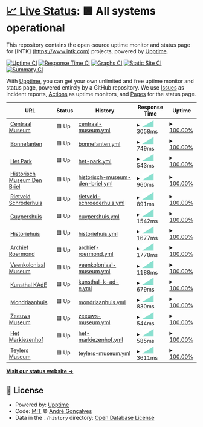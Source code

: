 # [📈 Live Status](https://andreesg.github.io/intk-upptime): <!--live status--> **🟩 All systems operational**

This repository contains the open-source uptime monitor and status page for [INTK] (https://www.intk.com) projects, powered by [Upptime](https://github.com/upptime/upptime).

[![Uptime CI](https://github.com/koj-co/upptime/workflows/Uptime%20CI/badge.svg)](https://github.com/koj-co/upptime/actions?query=workflow%3A%22Uptime+CI%22)
[![Response Time CI](https://github.com/koj-co/upptime/workflows/Response%20Time%20CI/badge.svg)](https://github.com/koj-co/upptime/actions?query=workflow%3A%22Response+Time+CI%22)
[![Graphs CI](https://github.com/koj-co/upptime/workflows/Graphs%20CI/badge.svg)](https://github.com/koj-co/upptime/actions?query=workflow%3A%22Graphs+CI%22)
[![Static Site CI](https://github.com/koj-co/upptime/workflows/Static%20Site%20CI/badge.svg)](https://github.com/koj-co/upptime/actions?query=workflow%3A%22Static+Site+CI%22)
[![Summary CI](https://github.com/koj-co/upptime/workflows/Summary%20CI/badge.svg)](https://github.com/koj-co/upptime/actions?query=workflow%3A%22Summary+CI%22)

With [Upptime](https://upptime.js.org), you can get your own unlimited and free uptime monitor and status page, powered entirely by a GitHub repository. We use [Issues](https://github.com/andreesg/intk-upptime/issues) as incident reports, [Actions](https://github.com/andreesg/intk-upptime/actions) as uptime monitors, and [Pages](https://andreesg.github.io/intk-upptime) for the status page.

<!--start: status pages-->
<!-- This summary is generated by Upptime (https://github.com/upptime/upptime) -->
<!-- Do not edit this manually, your changes will be overwritten -->
<!-- prettier-ignore -->
| URL | Status | History | Response Time | Uptime |
| --- | ------ | ------- | ------------- | ------ |
| <img alt="" src="https://favicons.githubusercontent.com/www.centraalmuseum.nl" height="13"> [Centraal Museum](https://www.centraalmuseum.nl) | 🟩 Up | [centraal-museum.yml](https://github.com/andreesg/intk-upptime/commits/master/history/centraal-museum.yml) | <details><summary><img alt="Response time graph" src="./graphs/centraal-museum/response-time-week.png" height="20"> 3058ms</summary><br><a href="https://andreesg.github.io/intk-upptime/history/centraal-museum"><img alt="Response time 3058" src="https://img.shields.io/endpoint?url=https%3A%2F%2Fraw.githubusercontent.com%2Fandreesg%2Fintk-upptime%2Fmaster%2Fapi%2Fcentraal-museum%2Fresponse-time.json"></a><br><a href="https://andreesg.github.io/intk-upptime/history/centraal-museum"><img alt="24-hour response time 3058" src="https://img.shields.io/endpoint?url=https%3A%2F%2Fraw.githubusercontent.com%2Fandreesg%2Fintk-upptime%2Fmaster%2Fapi%2Fcentraal-museum%2Fresponse-time-day.json"></a><br><a href="https://andreesg.github.io/intk-upptime/history/centraal-museum"><img alt="7-day response time 3058" src="https://img.shields.io/endpoint?url=https%3A%2F%2Fraw.githubusercontent.com%2Fandreesg%2Fintk-upptime%2Fmaster%2Fapi%2Fcentraal-museum%2Fresponse-time-week.json"></a><br><a href="https://andreesg.github.io/intk-upptime/history/centraal-museum"><img alt="30-day response time 3058" src="https://img.shields.io/endpoint?url=https%3A%2F%2Fraw.githubusercontent.com%2Fandreesg%2Fintk-upptime%2Fmaster%2Fapi%2Fcentraal-museum%2Fresponse-time-month.json"></a><br><a href="https://andreesg.github.io/intk-upptime/history/centraal-museum"><img alt="1-year response time 3058" src="https://img.shields.io/endpoint?url=https%3A%2F%2Fraw.githubusercontent.com%2Fandreesg%2Fintk-upptime%2Fmaster%2Fapi%2Fcentraal-museum%2Fresponse-time-year.json"></a></details> | <details><summary><a href="https://andreesg.github.io/intk-upptime/history/centraal-museum">100.00%</a></summary><a href="https://andreesg.github.io/intk-upptime/history/centraal-museum"><img alt="All-time uptime 100.00%" src="https://img.shields.io/endpoint?url=https%3A%2F%2Fraw.githubusercontent.com%2Fandreesg%2Fintk-upptime%2Fmaster%2Fapi%2Fcentraal-museum%2Fuptime.json"></a><br><a href="https://andreesg.github.io/intk-upptime/history/centraal-museum"><img alt="24-hour uptime 100.00%" src="https://img.shields.io/endpoint?url=https%3A%2F%2Fraw.githubusercontent.com%2Fandreesg%2Fintk-upptime%2Fmaster%2Fapi%2Fcentraal-museum%2Fuptime-day.json"></a><br><a href="https://andreesg.github.io/intk-upptime/history/centraal-museum"><img alt="7-day uptime 100.00%" src="https://img.shields.io/endpoint?url=https%3A%2F%2Fraw.githubusercontent.com%2Fandreesg%2Fintk-upptime%2Fmaster%2Fapi%2Fcentraal-museum%2Fuptime-week.json"></a><br><a href="https://andreesg.github.io/intk-upptime/history/centraal-museum"><img alt="30-day uptime 100.00%" src="https://img.shields.io/endpoint?url=https%3A%2F%2Fraw.githubusercontent.com%2Fandreesg%2Fintk-upptime%2Fmaster%2Fapi%2Fcentraal-museum%2Fuptime-month.json"></a><br><a href="https://andreesg.github.io/intk-upptime/history/centraal-museum"><img alt="1-year uptime 100.00%" src="https://img.shields.io/endpoint?url=https%3A%2F%2Fraw.githubusercontent.com%2Fandreesg%2Fintk-upptime%2Fmaster%2Fapi%2Fcentraal-museum%2Fuptime-year.json"></a></details>
| <img alt="" src="https://favicons.githubusercontent.com/www.bonnefanten.nl" height="13"> [Bonnefanten](https://www.bonnefanten.nl) | 🟩 Up | [bonnefanten.yml](https://github.com/andreesg/intk-upptime/commits/master/history/bonnefanten.yml) | <details><summary><img alt="Response time graph" src="./graphs/bonnefanten/response-time-week.png" height="20"> 749ms</summary><br><a href="https://andreesg.github.io/intk-upptime/history/bonnefanten"><img alt="Response time 749" src="https://img.shields.io/endpoint?url=https%3A%2F%2Fraw.githubusercontent.com%2Fandreesg%2Fintk-upptime%2Fmaster%2Fapi%2Fbonnefanten%2Fresponse-time.json"></a><br><a href="https://andreesg.github.io/intk-upptime/history/bonnefanten"><img alt="24-hour response time 749" src="https://img.shields.io/endpoint?url=https%3A%2F%2Fraw.githubusercontent.com%2Fandreesg%2Fintk-upptime%2Fmaster%2Fapi%2Fbonnefanten%2Fresponse-time-day.json"></a><br><a href="https://andreesg.github.io/intk-upptime/history/bonnefanten"><img alt="7-day response time 749" src="https://img.shields.io/endpoint?url=https%3A%2F%2Fraw.githubusercontent.com%2Fandreesg%2Fintk-upptime%2Fmaster%2Fapi%2Fbonnefanten%2Fresponse-time-week.json"></a><br><a href="https://andreesg.github.io/intk-upptime/history/bonnefanten"><img alt="30-day response time 749" src="https://img.shields.io/endpoint?url=https%3A%2F%2Fraw.githubusercontent.com%2Fandreesg%2Fintk-upptime%2Fmaster%2Fapi%2Fbonnefanten%2Fresponse-time-month.json"></a><br><a href="https://andreesg.github.io/intk-upptime/history/bonnefanten"><img alt="1-year response time 749" src="https://img.shields.io/endpoint?url=https%3A%2F%2Fraw.githubusercontent.com%2Fandreesg%2Fintk-upptime%2Fmaster%2Fapi%2Fbonnefanten%2Fresponse-time-year.json"></a></details> | <details><summary><a href="https://andreesg.github.io/intk-upptime/history/bonnefanten">100.00%</a></summary><a href="https://andreesg.github.io/intk-upptime/history/bonnefanten"><img alt="All-time uptime 100.00%" src="https://img.shields.io/endpoint?url=https%3A%2F%2Fraw.githubusercontent.com%2Fandreesg%2Fintk-upptime%2Fmaster%2Fapi%2Fbonnefanten%2Fuptime.json"></a><br><a href="https://andreesg.github.io/intk-upptime/history/bonnefanten"><img alt="24-hour uptime 100.00%" src="https://img.shields.io/endpoint?url=https%3A%2F%2Fraw.githubusercontent.com%2Fandreesg%2Fintk-upptime%2Fmaster%2Fapi%2Fbonnefanten%2Fuptime-day.json"></a><br><a href="https://andreesg.github.io/intk-upptime/history/bonnefanten"><img alt="7-day uptime 100.00%" src="https://img.shields.io/endpoint?url=https%3A%2F%2Fraw.githubusercontent.com%2Fandreesg%2Fintk-upptime%2Fmaster%2Fapi%2Fbonnefanten%2Fuptime-week.json"></a><br><a href="https://andreesg.github.io/intk-upptime/history/bonnefanten"><img alt="30-day uptime 100.00%" src="https://img.shields.io/endpoint?url=https%3A%2F%2Fraw.githubusercontent.com%2Fandreesg%2Fintk-upptime%2Fmaster%2Fapi%2Fbonnefanten%2Fuptime-month.json"></a><br><a href="https://andreesg.github.io/intk-upptime/history/bonnefanten"><img alt="1-year uptime 100.00%" src="https://img.shields.io/endpoint?url=https%3A%2F%2Fraw.githubusercontent.com%2Fandreesg%2Fintk-upptime%2Fmaster%2Fapi%2Fbonnefanten%2Fuptime-year.json"></a></details>
| <img alt="" src="https://favicons.githubusercontent.com/www.hetpark.nl" height="13"> [Het Park](https://www.hetpark.nl) | 🟩 Up | [het-park.yml](https://github.com/andreesg/intk-upptime/commits/master/history/het-park.yml) | <details><summary><img alt="Response time graph" src="./graphs/het-park/response-time-week.png" height="20"> 543ms</summary><br><a href="https://andreesg.github.io/intk-upptime/history/het-park"><img alt="Response time 543" src="https://img.shields.io/endpoint?url=https%3A%2F%2Fraw.githubusercontent.com%2Fandreesg%2Fintk-upptime%2Fmaster%2Fapi%2Fhet-park%2Fresponse-time.json"></a><br><a href="https://andreesg.github.io/intk-upptime/history/het-park"><img alt="24-hour response time 543" src="https://img.shields.io/endpoint?url=https%3A%2F%2Fraw.githubusercontent.com%2Fandreesg%2Fintk-upptime%2Fmaster%2Fapi%2Fhet-park%2Fresponse-time-day.json"></a><br><a href="https://andreesg.github.io/intk-upptime/history/het-park"><img alt="7-day response time 543" src="https://img.shields.io/endpoint?url=https%3A%2F%2Fraw.githubusercontent.com%2Fandreesg%2Fintk-upptime%2Fmaster%2Fapi%2Fhet-park%2Fresponse-time-week.json"></a><br><a href="https://andreesg.github.io/intk-upptime/history/het-park"><img alt="30-day response time 543" src="https://img.shields.io/endpoint?url=https%3A%2F%2Fraw.githubusercontent.com%2Fandreesg%2Fintk-upptime%2Fmaster%2Fapi%2Fhet-park%2Fresponse-time-month.json"></a><br><a href="https://andreesg.github.io/intk-upptime/history/het-park"><img alt="1-year response time 543" src="https://img.shields.io/endpoint?url=https%3A%2F%2Fraw.githubusercontent.com%2Fandreesg%2Fintk-upptime%2Fmaster%2Fapi%2Fhet-park%2Fresponse-time-year.json"></a></details> | <details><summary><a href="https://andreesg.github.io/intk-upptime/history/het-park">100.00%</a></summary><a href="https://andreesg.github.io/intk-upptime/history/het-park"><img alt="All-time uptime 100.00%" src="https://img.shields.io/endpoint?url=https%3A%2F%2Fraw.githubusercontent.com%2Fandreesg%2Fintk-upptime%2Fmaster%2Fapi%2Fhet-park%2Fuptime.json"></a><br><a href="https://andreesg.github.io/intk-upptime/history/het-park"><img alt="24-hour uptime 100.00%" src="https://img.shields.io/endpoint?url=https%3A%2F%2Fraw.githubusercontent.com%2Fandreesg%2Fintk-upptime%2Fmaster%2Fapi%2Fhet-park%2Fuptime-day.json"></a><br><a href="https://andreesg.github.io/intk-upptime/history/het-park"><img alt="7-day uptime 100.00%" src="https://img.shields.io/endpoint?url=https%3A%2F%2Fraw.githubusercontent.com%2Fandreesg%2Fintk-upptime%2Fmaster%2Fapi%2Fhet-park%2Fuptime-week.json"></a><br><a href="https://andreesg.github.io/intk-upptime/history/het-park"><img alt="30-day uptime 100.00%" src="https://img.shields.io/endpoint?url=https%3A%2F%2Fraw.githubusercontent.com%2Fandreesg%2Fintk-upptime%2Fmaster%2Fapi%2Fhet-park%2Fuptime-month.json"></a><br><a href="https://andreesg.github.io/intk-upptime/history/het-park"><img alt="1-year uptime 100.00%" src="https://img.shields.io/endpoint?url=https%3A%2F%2Fraw.githubusercontent.com%2Fandreesg%2Fintk-upptime%2Fmaster%2Fapi%2Fhet-park%2Fuptime-year.json"></a></details>
| <img alt="" src="https://favicons.githubusercontent.com/www.historischmuseumdenbriel.nl" height="13"> [Historisch Museum Den Briel](https://www.historischmuseumdenbriel.nl) | 🟩 Up | [historisch-museum-den-briel.yml](https://github.com/andreesg/intk-upptime/commits/master/history/historisch-museum-den-briel.yml) | <details><summary><img alt="Response time graph" src="./graphs/historisch-museum-den-briel/response-time-week.png" height="20"> 960ms</summary><br><a href="https://andreesg.github.io/intk-upptime/history/historisch-museum-den-briel"><img alt="Response time 960" src="https://img.shields.io/endpoint?url=https%3A%2F%2Fraw.githubusercontent.com%2Fandreesg%2Fintk-upptime%2Fmaster%2Fapi%2Fhistorisch-museum-den-briel%2Fresponse-time.json"></a><br><a href="https://andreesg.github.io/intk-upptime/history/historisch-museum-den-briel"><img alt="24-hour response time 960" src="https://img.shields.io/endpoint?url=https%3A%2F%2Fraw.githubusercontent.com%2Fandreesg%2Fintk-upptime%2Fmaster%2Fapi%2Fhistorisch-museum-den-briel%2Fresponse-time-day.json"></a><br><a href="https://andreesg.github.io/intk-upptime/history/historisch-museum-den-briel"><img alt="7-day response time 960" src="https://img.shields.io/endpoint?url=https%3A%2F%2Fraw.githubusercontent.com%2Fandreesg%2Fintk-upptime%2Fmaster%2Fapi%2Fhistorisch-museum-den-briel%2Fresponse-time-week.json"></a><br><a href="https://andreesg.github.io/intk-upptime/history/historisch-museum-den-briel"><img alt="30-day response time 960" src="https://img.shields.io/endpoint?url=https%3A%2F%2Fraw.githubusercontent.com%2Fandreesg%2Fintk-upptime%2Fmaster%2Fapi%2Fhistorisch-museum-den-briel%2Fresponse-time-month.json"></a><br><a href="https://andreesg.github.io/intk-upptime/history/historisch-museum-den-briel"><img alt="1-year response time 960" src="https://img.shields.io/endpoint?url=https%3A%2F%2Fraw.githubusercontent.com%2Fandreesg%2Fintk-upptime%2Fmaster%2Fapi%2Fhistorisch-museum-den-briel%2Fresponse-time-year.json"></a></details> | <details><summary><a href="https://andreesg.github.io/intk-upptime/history/historisch-museum-den-briel">100.00%</a></summary><a href="https://andreesg.github.io/intk-upptime/history/historisch-museum-den-briel"><img alt="All-time uptime 100.00%" src="https://img.shields.io/endpoint?url=https%3A%2F%2Fraw.githubusercontent.com%2Fandreesg%2Fintk-upptime%2Fmaster%2Fapi%2Fhistorisch-museum-den-briel%2Fuptime.json"></a><br><a href="https://andreesg.github.io/intk-upptime/history/historisch-museum-den-briel"><img alt="24-hour uptime 100.00%" src="https://img.shields.io/endpoint?url=https%3A%2F%2Fraw.githubusercontent.com%2Fandreesg%2Fintk-upptime%2Fmaster%2Fapi%2Fhistorisch-museum-den-briel%2Fuptime-day.json"></a><br><a href="https://andreesg.github.io/intk-upptime/history/historisch-museum-den-briel"><img alt="7-day uptime 100.00%" src="https://img.shields.io/endpoint?url=https%3A%2F%2Fraw.githubusercontent.com%2Fandreesg%2Fintk-upptime%2Fmaster%2Fapi%2Fhistorisch-museum-den-briel%2Fuptime-week.json"></a><br><a href="https://andreesg.github.io/intk-upptime/history/historisch-museum-den-briel"><img alt="30-day uptime 100.00%" src="https://img.shields.io/endpoint?url=https%3A%2F%2Fraw.githubusercontent.com%2Fandreesg%2Fintk-upptime%2Fmaster%2Fapi%2Fhistorisch-museum-den-briel%2Fuptime-month.json"></a><br><a href="https://andreesg.github.io/intk-upptime/history/historisch-museum-den-briel"><img alt="1-year uptime 100.00%" src="https://img.shields.io/endpoint?url=https%3A%2F%2Fraw.githubusercontent.com%2Fandreesg%2Fintk-upptime%2Fmaster%2Fapi%2Fhistorisch-museum-den-briel%2Fuptime-year.json"></a></details>
| <img alt="" src="https://favicons.githubusercontent.com/www.rietveldschroderhuis.nl" height="13"> [Rietveld Schröderhuis](https://www.rietveldschroderhuis.nl) | 🟩 Up | [rietveld-schroederhuis.yml](https://github.com/andreesg/intk-upptime/commits/master/history/rietveld-schroederhuis.yml) | <details><summary><img alt="Response time graph" src="./graphs/rietveld-schroederhuis/response-time-week.png" height="20"> 891ms</summary><br><a href="https://andreesg.github.io/intk-upptime/history/rietveld-schroederhuis"><img alt="Response time 891" src="https://img.shields.io/endpoint?url=https%3A%2F%2Fraw.githubusercontent.com%2Fandreesg%2Fintk-upptime%2Fmaster%2Fapi%2Frietveld-schroederhuis%2Fresponse-time.json"></a><br><a href="https://andreesg.github.io/intk-upptime/history/rietveld-schroederhuis"><img alt="24-hour response time 891" src="https://img.shields.io/endpoint?url=https%3A%2F%2Fraw.githubusercontent.com%2Fandreesg%2Fintk-upptime%2Fmaster%2Fapi%2Frietveld-schroederhuis%2Fresponse-time-day.json"></a><br><a href="https://andreesg.github.io/intk-upptime/history/rietveld-schroederhuis"><img alt="7-day response time 891" src="https://img.shields.io/endpoint?url=https%3A%2F%2Fraw.githubusercontent.com%2Fandreesg%2Fintk-upptime%2Fmaster%2Fapi%2Frietveld-schroederhuis%2Fresponse-time-week.json"></a><br><a href="https://andreesg.github.io/intk-upptime/history/rietveld-schroederhuis"><img alt="30-day response time 891" src="https://img.shields.io/endpoint?url=https%3A%2F%2Fraw.githubusercontent.com%2Fandreesg%2Fintk-upptime%2Fmaster%2Fapi%2Frietveld-schroederhuis%2Fresponse-time-month.json"></a><br><a href="https://andreesg.github.io/intk-upptime/history/rietveld-schroederhuis"><img alt="1-year response time 891" src="https://img.shields.io/endpoint?url=https%3A%2F%2Fraw.githubusercontent.com%2Fandreesg%2Fintk-upptime%2Fmaster%2Fapi%2Frietveld-schroederhuis%2Fresponse-time-year.json"></a></details> | <details><summary><a href="https://andreesg.github.io/intk-upptime/history/rietveld-schroederhuis">100.00%</a></summary><a href="https://andreesg.github.io/intk-upptime/history/rietveld-schroederhuis"><img alt="All-time uptime 100.00%" src="https://img.shields.io/endpoint?url=https%3A%2F%2Fraw.githubusercontent.com%2Fandreesg%2Fintk-upptime%2Fmaster%2Fapi%2Frietveld-schroederhuis%2Fuptime.json"></a><br><a href="https://andreesg.github.io/intk-upptime/history/rietveld-schroederhuis"><img alt="24-hour uptime 100.00%" src="https://img.shields.io/endpoint?url=https%3A%2F%2Fraw.githubusercontent.com%2Fandreesg%2Fintk-upptime%2Fmaster%2Fapi%2Frietveld-schroederhuis%2Fuptime-day.json"></a><br><a href="https://andreesg.github.io/intk-upptime/history/rietveld-schroederhuis"><img alt="7-day uptime 100.00%" src="https://img.shields.io/endpoint?url=https%3A%2F%2Fraw.githubusercontent.com%2Fandreesg%2Fintk-upptime%2Fmaster%2Fapi%2Frietveld-schroederhuis%2Fuptime-week.json"></a><br><a href="https://andreesg.github.io/intk-upptime/history/rietveld-schroederhuis"><img alt="30-day uptime 100.00%" src="https://img.shields.io/endpoint?url=https%3A%2F%2Fraw.githubusercontent.com%2Fandreesg%2Fintk-upptime%2Fmaster%2Fapi%2Frietveld-schroederhuis%2Fuptime-month.json"></a><br><a href="https://andreesg.github.io/intk-upptime/history/rietveld-schroederhuis"><img alt="1-year uptime 100.00%" src="https://img.shields.io/endpoint?url=https%3A%2F%2Fraw.githubusercontent.com%2Fandreesg%2Fintk-upptime%2Fmaster%2Fapi%2Frietveld-schroederhuis%2Fuptime-year.json"></a></details>
| <img alt="" src="https://favicons.githubusercontent.com/www.cuypershuis.nl" height="13"> [Cuypershuis](https://www.cuypershuis.nl) | 🟩 Up | [cuypershuis.yml](https://github.com/andreesg/intk-upptime/commits/master/history/cuypershuis.yml) | <details><summary><img alt="Response time graph" src="./graphs/cuypershuis/response-time-week.png" height="20"> 1542ms</summary><br><a href="https://andreesg.github.io/intk-upptime/history/cuypershuis"><img alt="Response time 1542" src="https://img.shields.io/endpoint?url=https%3A%2F%2Fraw.githubusercontent.com%2Fandreesg%2Fintk-upptime%2Fmaster%2Fapi%2Fcuypershuis%2Fresponse-time.json"></a><br><a href="https://andreesg.github.io/intk-upptime/history/cuypershuis"><img alt="24-hour response time 1542" src="https://img.shields.io/endpoint?url=https%3A%2F%2Fraw.githubusercontent.com%2Fandreesg%2Fintk-upptime%2Fmaster%2Fapi%2Fcuypershuis%2Fresponse-time-day.json"></a><br><a href="https://andreesg.github.io/intk-upptime/history/cuypershuis"><img alt="7-day response time 1542" src="https://img.shields.io/endpoint?url=https%3A%2F%2Fraw.githubusercontent.com%2Fandreesg%2Fintk-upptime%2Fmaster%2Fapi%2Fcuypershuis%2Fresponse-time-week.json"></a><br><a href="https://andreesg.github.io/intk-upptime/history/cuypershuis"><img alt="30-day response time 1542" src="https://img.shields.io/endpoint?url=https%3A%2F%2Fraw.githubusercontent.com%2Fandreesg%2Fintk-upptime%2Fmaster%2Fapi%2Fcuypershuis%2Fresponse-time-month.json"></a><br><a href="https://andreesg.github.io/intk-upptime/history/cuypershuis"><img alt="1-year response time 1542" src="https://img.shields.io/endpoint?url=https%3A%2F%2Fraw.githubusercontent.com%2Fandreesg%2Fintk-upptime%2Fmaster%2Fapi%2Fcuypershuis%2Fresponse-time-year.json"></a></details> | <details><summary><a href="https://andreesg.github.io/intk-upptime/history/cuypershuis">100.00%</a></summary><a href="https://andreesg.github.io/intk-upptime/history/cuypershuis"><img alt="All-time uptime 100.00%" src="https://img.shields.io/endpoint?url=https%3A%2F%2Fraw.githubusercontent.com%2Fandreesg%2Fintk-upptime%2Fmaster%2Fapi%2Fcuypershuis%2Fuptime.json"></a><br><a href="https://andreesg.github.io/intk-upptime/history/cuypershuis"><img alt="24-hour uptime 100.00%" src="https://img.shields.io/endpoint?url=https%3A%2F%2Fraw.githubusercontent.com%2Fandreesg%2Fintk-upptime%2Fmaster%2Fapi%2Fcuypershuis%2Fuptime-day.json"></a><br><a href="https://andreesg.github.io/intk-upptime/history/cuypershuis"><img alt="7-day uptime 100.00%" src="https://img.shields.io/endpoint?url=https%3A%2F%2Fraw.githubusercontent.com%2Fandreesg%2Fintk-upptime%2Fmaster%2Fapi%2Fcuypershuis%2Fuptime-week.json"></a><br><a href="https://andreesg.github.io/intk-upptime/history/cuypershuis"><img alt="30-day uptime 100.00%" src="https://img.shields.io/endpoint?url=https%3A%2F%2Fraw.githubusercontent.com%2Fandreesg%2Fintk-upptime%2Fmaster%2Fapi%2Fcuypershuis%2Fuptime-month.json"></a><br><a href="https://andreesg.github.io/intk-upptime/history/cuypershuis"><img alt="1-year uptime 100.00%" src="https://img.shields.io/endpoint?url=https%3A%2F%2Fraw.githubusercontent.com%2Fandreesg%2Fintk-upptime%2Fmaster%2Fapi%2Fcuypershuis%2Fuptime-year.json"></a></details>
| <img alt="" src="https://favicons.githubusercontent.com/www.historiehuis.nl" height="13"> [Historiehuis](https://www.historiehuis.nl) | 🟩 Up | [historiehuis.yml](https://github.com/andreesg/intk-upptime/commits/master/history/historiehuis.yml) | <details><summary><img alt="Response time graph" src="./graphs/historiehuis/response-time-week.png" height="20"> 1677ms</summary><br><a href="https://andreesg.github.io/intk-upptime/history/historiehuis"><img alt="Response time 1677" src="https://img.shields.io/endpoint?url=https%3A%2F%2Fraw.githubusercontent.com%2Fandreesg%2Fintk-upptime%2Fmaster%2Fapi%2Fhistoriehuis%2Fresponse-time.json"></a><br><a href="https://andreesg.github.io/intk-upptime/history/historiehuis"><img alt="24-hour response time 1677" src="https://img.shields.io/endpoint?url=https%3A%2F%2Fraw.githubusercontent.com%2Fandreesg%2Fintk-upptime%2Fmaster%2Fapi%2Fhistoriehuis%2Fresponse-time-day.json"></a><br><a href="https://andreesg.github.io/intk-upptime/history/historiehuis"><img alt="7-day response time 1677" src="https://img.shields.io/endpoint?url=https%3A%2F%2Fraw.githubusercontent.com%2Fandreesg%2Fintk-upptime%2Fmaster%2Fapi%2Fhistoriehuis%2Fresponse-time-week.json"></a><br><a href="https://andreesg.github.io/intk-upptime/history/historiehuis"><img alt="30-day response time 1677" src="https://img.shields.io/endpoint?url=https%3A%2F%2Fraw.githubusercontent.com%2Fandreesg%2Fintk-upptime%2Fmaster%2Fapi%2Fhistoriehuis%2Fresponse-time-month.json"></a><br><a href="https://andreesg.github.io/intk-upptime/history/historiehuis"><img alt="1-year response time 1677" src="https://img.shields.io/endpoint?url=https%3A%2F%2Fraw.githubusercontent.com%2Fandreesg%2Fintk-upptime%2Fmaster%2Fapi%2Fhistoriehuis%2Fresponse-time-year.json"></a></details> | <details><summary><a href="https://andreesg.github.io/intk-upptime/history/historiehuis">100.00%</a></summary><a href="https://andreesg.github.io/intk-upptime/history/historiehuis"><img alt="All-time uptime 100.00%" src="https://img.shields.io/endpoint?url=https%3A%2F%2Fraw.githubusercontent.com%2Fandreesg%2Fintk-upptime%2Fmaster%2Fapi%2Fhistoriehuis%2Fuptime.json"></a><br><a href="https://andreesg.github.io/intk-upptime/history/historiehuis"><img alt="24-hour uptime 100.00%" src="https://img.shields.io/endpoint?url=https%3A%2F%2Fraw.githubusercontent.com%2Fandreesg%2Fintk-upptime%2Fmaster%2Fapi%2Fhistoriehuis%2Fuptime-day.json"></a><br><a href="https://andreesg.github.io/intk-upptime/history/historiehuis"><img alt="7-day uptime 100.00%" src="https://img.shields.io/endpoint?url=https%3A%2F%2Fraw.githubusercontent.com%2Fandreesg%2Fintk-upptime%2Fmaster%2Fapi%2Fhistoriehuis%2Fuptime-week.json"></a><br><a href="https://andreesg.github.io/intk-upptime/history/historiehuis"><img alt="30-day uptime 100.00%" src="https://img.shields.io/endpoint?url=https%3A%2F%2Fraw.githubusercontent.com%2Fandreesg%2Fintk-upptime%2Fmaster%2Fapi%2Fhistoriehuis%2Fuptime-month.json"></a><br><a href="https://andreesg.github.io/intk-upptime/history/historiehuis"><img alt="1-year uptime 100.00%" src="https://img.shields.io/endpoint?url=https%3A%2F%2Fraw.githubusercontent.com%2Fandreesg%2Fintk-upptime%2Fmaster%2Fapi%2Fhistoriehuis%2Fuptime-year.json"></a></details>
| <img alt="" src="https://favicons.githubusercontent.com/www.archiefroermond.nl" height="13"> [Archief Roermond](https://www.archiefroermond.nl) | 🟩 Up | [archief-roermond.yml](https://github.com/andreesg/intk-upptime/commits/master/history/archief-roermond.yml) | <details><summary><img alt="Response time graph" src="./graphs/archief-roermond/response-time-week.png" height="20"> 1778ms</summary><br><a href="https://andreesg.github.io/intk-upptime/history/archief-roermond"><img alt="Response time 1778" src="https://img.shields.io/endpoint?url=https%3A%2F%2Fraw.githubusercontent.com%2Fandreesg%2Fintk-upptime%2Fmaster%2Fapi%2Farchief-roermond%2Fresponse-time.json"></a><br><a href="https://andreesg.github.io/intk-upptime/history/archief-roermond"><img alt="24-hour response time 1778" src="https://img.shields.io/endpoint?url=https%3A%2F%2Fraw.githubusercontent.com%2Fandreesg%2Fintk-upptime%2Fmaster%2Fapi%2Farchief-roermond%2Fresponse-time-day.json"></a><br><a href="https://andreesg.github.io/intk-upptime/history/archief-roermond"><img alt="7-day response time 1778" src="https://img.shields.io/endpoint?url=https%3A%2F%2Fraw.githubusercontent.com%2Fandreesg%2Fintk-upptime%2Fmaster%2Fapi%2Farchief-roermond%2Fresponse-time-week.json"></a><br><a href="https://andreesg.github.io/intk-upptime/history/archief-roermond"><img alt="30-day response time 1778" src="https://img.shields.io/endpoint?url=https%3A%2F%2Fraw.githubusercontent.com%2Fandreesg%2Fintk-upptime%2Fmaster%2Fapi%2Farchief-roermond%2Fresponse-time-month.json"></a><br><a href="https://andreesg.github.io/intk-upptime/history/archief-roermond"><img alt="1-year response time 1778" src="https://img.shields.io/endpoint?url=https%3A%2F%2Fraw.githubusercontent.com%2Fandreesg%2Fintk-upptime%2Fmaster%2Fapi%2Farchief-roermond%2Fresponse-time-year.json"></a></details> | <details><summary><a href="https://andreesg.github.io/intk-upptime/history/archief-roermond">100.00%</a></summary><a href="https://andreesg.github.io/intk-upptime/history/archief-roermond"><img alt="All-time uptime 100.00%" src="https://img.shields.io/endpoint?url=https%3A%2F%2Fraw.githubusercontent.com%2Fandreesg%2Fintk-upptime%2Fmaster%2Fapi%2Farchief-roermond%2Fuptime.json"></a><br><a href="https://andreesg.github.io/intk-upptime/history/archief-roermond"><img alt="24-hour uptime 100.00%" src="https://img.shields.io/endpoint?url=https%3A%2F%2Fraw.githubusercontent.com%2Fandreesg%2Fintk-upptime%2Fmaster%2Fapi%2Farchief-roermond%2Fuptime-day.json"></a><br><a href="https://andreesg.github.io/intk-upptime/history/archief-roermond"><img alt="7-day uptime 100.00%" src="https://img.shields.io/endpoint?url=https%3A%2F%2Fraw.githubusercontent.com%2Fandreesg%2Fintk-upptime%2Fmaster%2Fapi%2Farchief-roermond%2Fuptime-week.json"></a><br><a href="https://andreesg.github.io/intk-upptime/history/archief-roermond"><img alt="30-day uptime 100.00%" src="https://img.shields.io/endpoint?url=https%3A%2F%2Fraw.githubusercontent.com%2Fandreesg%2Fintk-upptime%2Fmaster%2Fapi%2Farchief-roermond%2Fuptime-month.json"></a><br><a href="https://andreesg.github.io/intk-upptime/history/archief-roermond"><img alt="1-year uptime 100.00%" src="https://img.shields.io/endpoint?url=https%3A%2F%2Fraw.githubusercontent.com%2Fandreesg%2Fintk-upptime%2Fmaster%2Fapi%2Farchief-roermond%2Fuptime-year.json"></a></details>
| <img alt="" src="https://favicons.githubusercontent.com/www.veenkoloniaalmuseum.nl" height="13"> [Veenkoloniaal Museum](https://www.veenkoloniaalmuseum.nl) | 🟩 Up | [veenkoloniaal-museum.yml](https://github.com/andreesg/intk-upptime/commits/master/history/veenkoloniaal-museum.yml) | <details><summary><img alt="Response time graph" src="./graphs/veenkoloniaal-museum/response-time-week.png" height="20"> 1188ms</summary><br><a href="https://andreesg.github.io/intk-upptime/history/veenkoloniaal-museum"><img alt="Response time 1188" src="https://img.shields.io/endpoint?url=https%3A%2F%2Fraw.githubusercontent.com%2Fandreesg%2Fintk-upptime%2Fmaster%2Fapi%2Fveenkoloniaal-museum%2Fresponse-time.json"></a><br><a href="https://andreesg.github.io/intk-upptime/history/veenkoloniaal-museum"><img alt="24-hour response time 1188" src="https://img.shields.io/endpoint?url=https%3A%2F%2Fraw.githubusercontent.com%2Fandreesg%2Fintk-upptime%2Fmaster%2Fapi%2Fveenkoloniaal-museum%2Fresponse-time-day.json"></a><br><a href="https://andreesg.github.io/intk-upptime/history/veenkoloniaal-museum"><img alt="7-day response time 1188" src="https://img.shields.io/endpoint?url=https%3A%2F%2Fraw.githubusercontent.com%2Fandreesg%2Fintk-upptime%2Fmaster%2Fapi%2Fveenkoloniaal-museum%2Fresponse-time-week.json"></a><br><a href="https://andreesg.github.io/intk-upptime/history/veenkoloniaal-museum"><img alt="30-day response time 1188" src="https://img.shields.io/endpoint?url=https%3A%2F%2Fraw.githubusercontent.com%2Fandreesg%2Fintk-upptime%2Fmaster%2Fapi%2Fveenkoloniaal-museum%2Fresponse-time-month.json"></a><br><a href="https://andreesg.github.io/intk-upptime/history/veenkoloniaal-museum"><img alt="1-year response time 1188" src="https://img.shields.io/endpoint?url=https%3A%2F%2Fraw.githubusercontent.com%2Fandreesg%2Fintk-upptime%2Fmaster%2Fapi%2Fveenkoloniaal-museum%2Fresponse-time-year.json"></a></details> | <details><summary><a href="https://andreesg.github.io/intk-upptime/history/veenkoloniaal-museum">100.00%</a></summary><a href="https://andreesg.github.io/intk-upptime/history/veenkoloniaal-museum"><img alt="All-time uptime 100.00%" src="https://img.shields.io/endpoint?url=https%3A%2F%2Fraw.githubusercontent.com%2Fandreesg%2Fintk-upptime%2Fmaster%2Fapi%2Fveenkoloniaal-museum%2Fuptime.json"></a><br><a href="https://andreesg.github.io/intk-upptime/history/veenkoloniaal-museum"><img alt="24-hour uptime 100.00%" src="https://img.shields.io/endpoint?url=https%3A%2F%2Fraw.githubusercontent.com%2Fandreesg%2Fintk-upptime%2Fmaster%2Fapi%2Fveenkoloniaal-museum%2Fuptime-day.json"></a><br><a href="https://andreesg.github.io/intk-upptime/history/veenkoloniaal-museum"><img alt="7-day uptime 100.00%" src="https://img.shields.io/endpoint?url=https%3A%2F%2Fraw.githubusercontent.com%2Fandreesg%2Fintk-upptime%2Fmaster%2Fapi%2Fveenkoloniaal-museum%2Fuptime-week.json"></a><br><a href="https://andreesg.github.io/intk-upptime/history/veenkoloniaal-museum"><img alt="30-day uptime 100.00%" src="https://img.shields.io/endpoint?url=https%3A%2F%2Fraw.githubusercontent.com%2Fandreesg%2Fintk-upptime%2Fmaster%2Fapi%2Fveenkoloniaal-museum%2Fuptime-month.json"></a><br><a href="https://andreesg.github.io/intk-upptime/history/veenkoloniaal-museum"><img alt="1-year uptime 100.00%" src="https://img.shields.io/endpoint?url=https%3A%2F%2Fraw.githubusercontent.com%2Fandreesg%2Fintk-upptime%2Fmaster%2Fapi%2Fveenkoloniaal-museum%2Fuptime-year.json"></a></details>
| <img alt="" src="https://favicons.githubusercontent.com/www.kunsthalkade.nl" height="13"> [Kunsthal KAdE](https://www.kunsthalkade.nl) | 🟩 Up | [kunsthal-k-ad-e.yml](https://github.com/andreesg/intk-upptime/commits/master/history/kunsthal-k-ad-e.yml) | <details><summary><img alt="Response time graph" src="./graphs/kunsthal-k-ad-e/response-time-week.png" height="20"> 679ms</summary><br><a href="https://andreesg.github.io/intk-upptime/history/kunsthal-k-ad-e"><img alt="Response time 679" src="https://img.shields.io/endpoint?url=https%3A%2F%2Fraw.githubusercontent.com%2Fandreesg%2Fintk-upptime%2Fmaster%2Fapi%2Fkunsthal-k-ad-e%2Fresponse-time.json"></a><br><a href="https://andreesg.github.io/intk-upptime/history/kunsthal-k-ad-e"><img alt="24-hour response time 679" src="https://img.shields.io/endpoint?url=https%3A%2F%2Fraw.githubusercontent.com%2Fandreesg%2Fintk-upptime%2Fmaster%2Fapi%2Fkunsthal-k-ad-e%2Fresponse-time-day.json"></a><br><a href="https://andreesg.github.io/intk-upptime/history/kunsthal-k-ad-e"><img alt="7-day response time 679" src="https://img.shields.io/endpoint?url=https%3A%2F%2Fraw.githubusercontent.com%2Fandreesg%2Fintk-upptime%2Fmaster%2Fapi%2Fkunsthal-k-ad-e%2Fresponse-time-week.json"></a><br><a href="https://andreesg.github.io/intk-upptime/history/kunsthal-k-ad-e"><img alt="30-day response time 679" src="https://img.shields.io/endpoint?url=https%3A%2F%2Fraw.githubusercontent.com%2Fandreesg%2Fintk-upptime%2Fmaster%2Fapi%2Fkunsthal-k-ad-e%2Fresponse-time-month.json"></a><br><a href="https://andreesg.github.io/intk-upptime/history/kunsthal-k-ad-e"><img alt="1-year response time 679" src="https://img.shields.io/endpoint?url=https%3A%2F%2Fraw.githubusercontent.com%2Fandreesg%2Fintk-upptime%2Fmaster%2Fapi%2Fkunsthal-k-ad-e%2Fresponse-time-year.json"></a></details> | <details><summary><a href="https://andreesg.github.io/intk-upptime/history/kunsthal-k-ad-e">100.00%</a></summary><a href="https://andreesg.github.io/intk-upptime/history/kunsthal-k-ad-e"><img alt="All-time uptime 100.00%" src="https://img.shields.io/endpoint?url=https%3A%2F%2Fraw.githubusercontent.com%2Fandreesg%2Fintk-upptime%2Fmaster%2Fapi%2Fkunsthal-k-ad-e%2Fuptime.json"></a><br><a href="https://andreesg.github.io/intk-upptime/history/kunsthal-k-ad-e"><img alt="24-hour uptime 100.00%" src="https://img.shields.io/endpoint?url=https%3A%2F%2Fraw.githubusercontent.com%2Fandreesg%2Fintk-upptime%2Fmaster%2Fapi%2Fkunsthal-k-ad-e%2Fuptime-day.json"></a><br><a href="https://andreesg.github.io/intk-upptime/history/kunsthal-k-ad-e"><img alt="7-day uptime 100.00%" src="https://img.shields.io/endpoint?url=https%3A%2F%2Fraw.githubusercontent.com%2Fandreesg%2Fintk-upptime%2Fmaster%2Fapi%2Fkunsthal-k-ad-e%2Fuptime-week.json"></a><br><a href="https://andreesg.github.io/intk-upptime/history/kunsthal-k-ad-e"><img alt="30-day uptime 100.00%" src="https://img.shields.io/endpoint?url=https%3A%2F%2Fraw.githubusercontent.com%2Fandreesg%2Fintk-upptime%2Fmaster%2Fapi%2Fkunsthal-k-ad-e%2Fuptime-month.json"></a><br><a href="https://andreesg.github.io/intk-upptime/history/kunsthal-k-ad-e"><img alt="1-year uptime 100.00%" src="https://img.shields.io/endpoint?url=https%3A%2F%2Fraw.githubusercontent.com%2Fandreesg%2Fintk-upptime%2Fmaster%2Fapi%2Fkunsthal-k-ad-e%2Fuptime-year.json"></a></details>
| <img alt="" src="https://favicons.githubusercontent.com/www.mondriaanhuis.nl" height="13"> [Mondriaanhuis](https://www.mondriaanhuis.nl) | 🟩 Up | [mondriaanhuis.yml](https://github.com/andreesg/intk-upptime/commits/master/history/mondriaanhuis.yml) | <details><summary><img alt="Response time graph" src="./graphs/mondriaanhuis/response-time-week.png" height="20"> 830ms</summary><br><a href="https://andreesg.github.io/intk-upptime/history/mondriaanhuis"><img alt="Response time 830" src="https://img.shields.io/endpoint?url=https%3A%2F%2Fraw.githubusercontent.com%2Fandreesg%2Fintk-upptime%2Fmaster%2Fapi%2Fmondriaanhuis%2Fresponse-time.json"></a><br><a href="https://andreesg.github.io/intk-upptime/history/mondriaanhuis"><img alt="24-hour response time 830" src="https://img.shields.io/endpoint?url=https%3A%2F%2Fraw.githubusercontent.com%2Fandreesg%2Fintk-upptime%2Fmaster%2Fapi%2Fmondriaanhuis%2Fresponse-time-day.json"></a><br><a href="https://andreesg.github.io/intk-upptime/history/mondriaanhuis"><img alt="7-day response time 830" src="https://img.shields.io/endpoint?url=https%3A%2F%2Fraw.githubusercontent.com%2Fandreesg%2Fintk-upptime%2Fmaster%2Fapi%2Fmondriaanhuis%2Fresponse-time-week.json"></a><br><a href="https://andreesg.github.io/intk-upptime/history/mondriaanhuis"><img alt="30-day response time 830" src="https://img.shields.io/endpoint?url=https%3A%2F%2Fraw.githubusercontent.com%2Fandreesg%2Fintk-upptime%2Fmaster%2Fapi%2Fmondriaanhuis%2Fresponse-time-month.json"></a><br><a href="https://andreesg.github.io/intk-upptime/history/mondriaanhuis"><img alt="1-year response time 830" src="https://img.shields.io/endpoint?url=https%3A%2F%2Fraw.githubusercontent.com%2Fandreesg%2Fintk-upptime%2Fmaster%2Fapi%2Fmondriaanhuis%2Fresponse-time-year.json"></a></details> | <details><summary><a href="https://andreesg.github.io/intk-upptime/history/mondriaanhuis">100.00%</a></summary><a href="https://andreesg.github.io/intk-upptime/history/mondriaanhuis"><img alt="All-time uptime 100.00%" src="https://img.shields.io/endpoint?url=https%3A%2F%2Fraw.githubusercontent.com%2Fandreesg%2Fintk-upptime%2Fmaster%2Fapi%2Fmondriaanhuis%2Fuptime.json"></a><br><a href="https://andreesg.github.io/intk-upptime/history/mondriaanhuis"><img alt="24-hour uptime 100.00%" src="https://img.shields.io/endpoint?url=https%3A%2F%2Fraw.githubusercontent.com%2Fandreesg%2Fintk-upptime%2Fmaster%2Fapi%2Fmondriaanhuis%2Fuptime-day.json"></a><br><a href="https://andreesg.github.io/intk-upptime/history/mondriaanhuis"><img alt="7-day uptime 100.00%" src="https://img.shields.io/endpoint?url=https%3A%2F%2Fraw.githubusercontent.com%2Fandreesg%2Fintk-upptime%2Fmaster%2Fapi%2Fmondriaanhuis%2Fuptime-week.json"></a><br><a href="https://andreesg.github.io/intk-upptime/history/mondriaanhuis"><img alt="30-day uptime 100.00%" src="https://img.shields.io/endpoint?url=https%3A%2F%2Fraw.githubusercontent.com%2Fandreesg%2Fintk-upptime%2Fmaster%2Fapi%2Fmondriaanhuis%2Fuptime-month.json"></a><br><a href="https://andreesg.github.io/intk-upptime/history/mondriaanhuis"><img alt="1-year uptime 100.00%" src="https://img.shields.io/endpoint?url=https%3A%2F%2Fraw.githubusercontent.com%2Fandreesg%2Fintk-upptime%2Fmaster%2Fapi%2Fmondriaanhuis%2Fuptime-year.json"></a></details>
| <img alt="" src="https://favicons.githubusercontent.com/www.zeeuwsmuseum.nl" height="13"> [Zeeuws Museum](https://www.zeeuwsmuseum.nl) | 🟩 Up | [zeeuws-museum.yml](https://github.com/andreesg/intk-upptime/commits/master/history/zeeuws-museum.yml) | <details><summary><img alt="Response time graph" src="./graphs/zeeuws-museum/response-time-week.png" height="20"> 544ms</summary><br><a href="https://andreesg.github.io/intk-upptime/history/zeeuws-museum"><img alt="Response time 544" src="https://img.shields.io/endpoint?url=https%3A%2F%2Fraw.githubusercontent.com%2Fandreesg%2Fintk-upptime%2Fmaster%2Fapi%2Fzeeuws-museum%2Fresponse-time.json"></a><br><a href="https://andreesg.github.io/intk-upptime/history/zeeuws-museum"><img alt="24-hour response time 544" src="https://img.shields.io/endpoint?url=https%3A%2F%2Fraw.githubusercontent.com%2Fandreesg%2Fintk-upptime%2Fmaster%2Fapi%2Fzeeuws-museum%2Fresponse-time-day.json"></a><br><a href="https://andreesg.github.io/intk-upptime/history/zeeuws-museum"><img alt="7-day response time 544" src="https://img.shields.io/endpoint?url=https%3A%2F%2Fraw.githubusercontent.com%2Fandreesg%2Fintk-upptime%2Fmaster%2Fapi%2Fzeeuws-museum%2Fresponse-time-week.json"></a><br><a href="https://andreesg.github.io/intk-upptime/history/zeeuws-museum"><img alt="30-day response time 544" src="https://img.shields.io/endpoint?url=https%3A%2F%2Fraw.githubusercontent.com%2Fandreesg%2Fintk-upptime%2Fmaster%2Fapi%2Fzeeuws-museum%2Fresponse-time-month.json"></a><br><a href="https://andreesg.github.io/intk-upptime/history/zeeuws-museum"><img alt="1-year response time 544" src="https://img.shields.io/endpoint?url=https%3A%2F%2Fraw.githubusercontent.com%2Fandreesg%2Fintk-upptime%2Fmaster%2Fapi%2Fzeeuws-museum%2Fresponse-time-year.json"></a></details> | <details><summary><a href="https://andreesg.github.io/intk-upptime/history/zeeuws-museum">100.00%</a></summary><a href="https://andreesg.github.io/intk-upptime/history/zeeuws-museum"><img alt="All-time uptime 100.00%" src="https://img.shields.io/endpoint?url=https%3A%2F%2Fraw.githubusercontent.com%2Fandreesg%2Fintk-upptime%2Fmaster%2Fapi%2Fzeeuws-museum%2Fuptime.json"></a><br><a href="https://andreesg.github.io/intk-upptime/history/zeeuws-museum"><img alt="24-hour uptime 100.00%" src="https://img.shields.io/endpoint?url=https%3A%2F%2Fraw.githubusercontent.com%2Fandreesg%2Fintk-upptime%2Fmaster%2Fapi%2Fzeeuws-museum%2Fuptime-day.json"></a><br><a href="https://andreesg.github.io/intk-upptime/history/zeeuws-museum"><img alt="7-day uptime 100.00%" src="https://img.shields.io/endpoint?url=https%3A%2F%2Fraw.githubusercontent.com%2Fandreesg%2Fintk-upptime%2Fmaster%2Fapi%2Fzeeuws-museum%2Fuptime-week.json"></a><br><a href="https://andreesg.github.io/intk-upptime/history/zeeuws-museum"><img alt="30-day uptime 100.00%" src="https://img.shields.io/endpoint?url=https%3A%2F%2Fraw.githubusercontent.com%2Fandreesg%2Fintk-upptime%2Fmaster%2Fapi%2Fzeeuws-museum%2Fuptime-month.json"></a><br><a href="https://andreesg.github.io/intk-upptime/history/zeeuws-museum"><img alt="1-year uptime 100.00%" src="https://img.shields.io/endpoint?url=https%3A%2F%2Fraw.githubusercontent.com%2Fandreesg%2Fintk-upptime%2Fmaster%2Fapi%2Fzeeuws-museum%2Fuptime-year.json"></a></details>
| <img alt="" src="https://favicons.githubusercontent.com/www.markiezenhof.nl" height="13"> [Het Markiezenhof](https://www.markiezenhof.nl) | 🟩 Up | [het-markiezenhof.yml](https://github.com/andreesg/intk-upptime/commits/master/history/het-markiezenhof.yml) | <details><summary><img alt="Response time graph" src="./graphs/het-markiezenhof/response-time-week.png" height="20"> 585ms</summary><br><a href="https://andreesg.github.io/intk-upptime/history/het-markiezenhof"><img alt="Response time 585" src="https://img.shields.io/endpoint?url=https%3A%2F%2Fraw.githubusercontent.com%2Fandreesg%2Fintk-upptime%2Fmaster%2Fapi%2Fhet-markiezenhof%2Fresponse-time.json"></a><br><a href="https://andreesg.github.io/intk-upptime/history/het-markiezenhof"><img alt="24-hour response time 585" src="https://img.shields.io/endpoint?url=https%3A%2F%2Fraw.githubusercontent.com%2Fandreesg%2Fintk-upptime%2Fmaster%2Fapi%2Fhet-markiezenhof%2Fresponse-time-day.json"></a><br><a href="https://andreesg.github.io/intk-upptime/history/het-markiezenhof"><img alt="7-day response time 585" src="https://img.shields.io/endpoint?url=https%3A%2F%2Fraw.githubusercontent.com%2Fandreesg%2Fintk-upptime%2Fmaster%2Fapi%2Fhet-markiezenhof%2Fresponse-time-week.json"></a><br><a href="https://andreesg.github.io/intk-upptime/history/het-markiezenhof"><img alt="30-day response time 585" src="https://img.shields.io/endpoint?url=https%3A%2F%2Fraw.githubusercontent.com%2Fandreesg%2Fintk-upptime%2Fmaster%2Fapi%2Fhet-markiezenhof%2Fresponse-time-month.json"></a><br><a href="https://andreesg.github.io/intk-upptime/history/het-markiezenhof"><img alt="1-year response time 585" src="https://img.shields.io/endpoint?url=https%3A%2F%2Fraw.githubusercontent.com%2Fandreesg%2Fintk-upptime%2Fmaster%2Fapi%2Fhet-markiezenhof%2Fresponse-time-year.json"></a></details> | <details><summary><a href="https://andreesg.github.io/intk-upptime/history/het-markiezenhof">100.00%</a></summary><a href="https://andreesg.github.io/intk-upptime/history/het-markiezenhof"><img alt="All-time uptime 100.00%" src="https://img.shields.io/endpoint?url=https%3A%2F%2Fraw.githubusercontent.com%2Fandreesg%2Fintk-upptime%2Fmaster%2Fapi%2Fhet-markiezenhof%2Fuptime.json"></a><br><a href="https://andreesg.github.io/intk-upptime/history/het-markiezenhof"><img alt="24-hour uptime 100.00%" src="https://img.shields.io/endpoint?url=https%3A%2F%2Fraw.githubusercontent.com%2Fandreesg%2Fintk-upptime%2Fmaster%2Fapi%2Fhet-markiezenhof%2Fuptime-day.json"></a><br><a href="https://andreesg.github.io/intk-upptime/history/het-markiezenhof"><img alt="7-day uptime 100.00%" src="https://img.shields.io/endpoint?url=https%3A%2F%2Fraw.githubusercontent.com%2Fandreesg%2Fintk-upptime%2Fmaster%2Fapi%2Fhet-markiezenhof%2Fuptime-week.json"></a><br><a href="https://andreesg.github.io/intk-upptime/history/het-markiezenhof"><img alt="30-day uptime 100.00%" src="https://img.shields.io/endpoint?url=https%3A%2F%2Fraw.githubusercontent.com%2Fandreesg%2Fintk-upptime%2Fmaster%2Fapi%2Fhet-markiezenhof%2Fuptime-month.json"></a><br><a href="https://andreesg.github.io/intk-upptime/history/het-markiezenhof"><img alt="1-year uptime 100.00%" src="https://img.shields.io/endpoint?url=https%3A%2F%2Fraw.githubusercontent.com%2Fandreesg%2Fintk-upptime%2Fmaster%2Fapi%2Fhet-markiezenhof%2Fuptime-year.json"></a></details>
| <img alt="" src="https://favicons.githubusercontent.com/www.teylersmuseum.nl" height="13"> [Teylers Museum](https://www.teylersmuseum.nl) | 🟩 Up | [teylers-museum.yml](https://github.com/andreesg/intk-upptime/commits/master/history/teylers-museum.yml) | <details><summary><img alt="Response time graph" src="./graphs/teylers-museum/response-time-week.png" height="20"> 3611ms</summary><br><a href="https://andreesg.github.io/intk-upptime/history/teylers-museum"><img alt="Response time 3611" src="https://img.shields.io/endpoint?url=https%3A%2F%2Fraw.githubusercontent.com%2Fandreesg%2Fintk-upptime%2Fmaster%2Fapi%2Fteylers-museum%2Fresponse-time.json"></a><br><a href="https://andreesg.github.io/intk-upptime/history/teylers-museum"><img alt="24-hour response time 3611" src="https://img.shields.io/endpoint?url=https%3A%2F%2Fraw.githubusercontent.com%2Fandreesg%2Fintk-upptime%2Fmaster%2Fapi%2Fteylers-museum%2Fresponse-time-day.json"></a><br><a href="https://andreesg.github.io/intk-upptime/history/teylers-museum"><img alt="7-day response time 3611" src="https://img.shields.io/endpoint?url=https%3A%2F%2Fraw.githubusercontent.com%2Fandreesg%2Fintk-upptime%2Fmaster%2Fapi%2Fteylers-museum%2Fresponse-time-week.json"></a><br><a href="https://andreesg.github.io/intk-upptime/history/teylers-museum"><img alt="30-day response time 3611" src="https://img.shields.io/endpoint?url=https%3A%2F%2Fraw.githubusercontent.com%2Fandreesg%2Fintk-upptime%2Fmaster%2Fapi%2Fteylers-museum%2Fresponse-time-month.json"></a><br><a href="https://andreesg.github.io/intk-upptime/history/teylers-museum"><img alt="1-year response time 3611" src="https://img.shields.io/endpoint?url=https%3A%2F%2Fraw.githubusercontent.com%2Fandreesg%2Fintk-upptime%2Fmaster%2Fapi%2Fteylers-museum%2Fresponse-time-year.json"></a></details> | <details><summary><a href="https://andreesg.github.io/intk-upptime/history/teylers-museum">100.00%</a></summary><a href="https://andreesg.github.io/intk-upptime/history/teylers-museum"><img alt="All-time uptime 100.00%" src="https://img.shields.io/endpoint?url=https%3A%2F%2Fraw.githubusercontent.com%2Fandreesg%2Fintk-upptime%2Fmaster%2Fapi%2Fteylers-museum%2Fuptime.json"></a><br><a href="https://andreesg.github.io/intk-upptime/history/teylers-museum"><img alt="24-hour uptime 100.00%" src="https://img.shields.io/endpoint?url=https%3A%2F%2Fraw.githubusercontent.com%2Fandreesg%2Fintk-upptime%2Fmaster%2Fapi%2Fteylers-museum%2Fuptime-day.json"></a><br><a href="https://andreesg.github.io/intk-upptime/history/teylers-museum"><img alt="7-day uptime 100.00%" src="https://img.shields.io/endpoint?url=https%3A%2F%2Fraw.githubusercontent.com%2Fandreesg%2Fintk-upptime%2Fmaster%2Fapi%2Fteylers-museum%2Fuptime-week.json"></a><br><a href="https://andreesg.github.io/intk-upptime/history/teylers-museum"><img alt="30-day uptime 100.00%" src="https://img.shields.io/endpoint?url=https%3A%2F%2Fraw.githubusercontent.com%2Fandreesg%2Fintk-upptime%2Fmaster%2Fapi%2Fteylers-museum%2Fuptime-month.json"></a><br><a href="https://andreesg.github.io/intk-upptime/history/teylers-museum"><img alt="1-year uptime 100.00%" src="https://img.shields.io/endpoint?url=https%3A%2F%2Fraw.githubusercontent.com%2Fandreesg%2Fintk-upptime%2Fmaster%2Fapi%2Fteylers-museum%2Fuptime-year.json"></a></details>

<!--end: status pages-->

[**Visit our status website →**](https://andreesg.github.io/intk-upptime)

## 📄 License

- Powered by: [Upptime](https://github.com/upptime/upptime)
- Code: [MIT](./LICENSE) © [André Gonçalves](https://www.goncalves.me)
- Data in the `./history` directory: [Open Database License](https://opendatacommons.org/licenses/odbl/1-0/)
